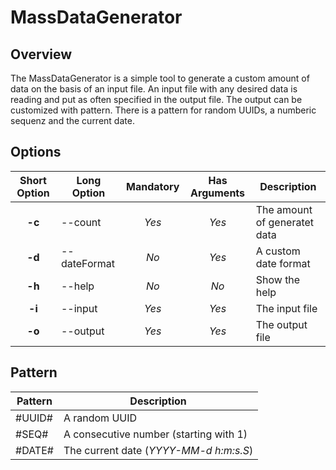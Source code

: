 MassDataGenerator
=================

Overview
---------

The MassDataGenerator is a simple tool to generate a custom amount of data on the basis of an input file.
An input file with any desired data is reading and put as often specified in the output file.
The output can be customized with pattern. There is a pattern for random UUIDs, a numberic sequenz and the current date.


Options
--------

| Short Option | Long Option  | Mandatory | Has Arguments | Description                  |
| :----------: | ------------ | :-------: | :-----------: | ---------------------------- |
| __-c__       | --count      | *Yes*     | *Yes*         | The amount of generatet data |
| __-d__       | --dateFormat |	*No*      | *Yes*         | A custom date format         |
| __-h__       | --help       | *No*      | *No*          |	Show the help                |
| __-i__       | --input      |	*Yes*     | *Yes*         | The input file               |
| __-o__       | --output     | *Yes*     | *Yes*         | The output file              |


Pattern
--------

| Pattern   | Description                            |
| --------- | -------------------------------------- |
| \#UUID\#  | A random UUID                          |
| \#SEQ\#   | A consecutive number (starting with 1) |
| \#DATE\#  | The current date (*YYYY-MM-d  h:_m_:s.S*)   |
